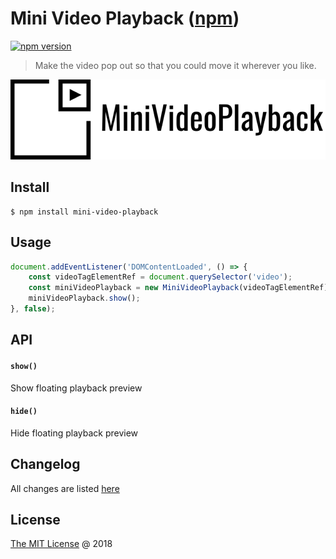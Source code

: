 # Mini Video Playback ([npm](https://www.npmjs.com/package/mini-video-playback))

[![npm version](https://badge.fury.io/js/mini-video-playback.svg)](https://badge.fury.io/js/mini-video-playback)

> Make the video pop out so that you could move it wherever you like.

![logo-128.png](https://raw.githubusercontent.com/rendfall/mini-video-playback/master/assets/logo-128.png "Logo")

## Install

```
$ npm install mini-video-playback
```

## Usage

```javascript
document.addEventListener('DOMContentLoaded', () => {
    const videoTagElementRef = document.querySelector('video');
    const miniVideoPlayback = new MiniVideoPlayback(videoTagElementRef);
    miniVideoPlayback.show();
}, false);
```

## API

#### `show()`

Show floating playback preview

#### `hide()`

Hide floating playback preview

## Changelog

All changes are listed [here](./CHANGELOG.md)

## License

[The MIT License](http://rendfall.mit-license.org) @ 2018
